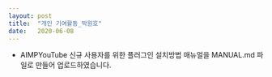 ```yaml
---
layout: post
title:  "개인 기여활동_박원호"
date:   2020-06-08
---
```


- AIMPYouTube 신규 사용자를 위한 플러그인 설치방법 매뉴얼을 MANUAL.md 파일로 만들어 업로드하였습니다.
